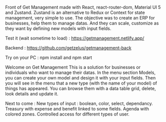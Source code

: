 Front of Get Management made with React, react-router-dom, Material UI 5 and Zustand.
Zustand is an alternative to Redux or Context for state management, very simple to use. 
The objective was to create an ERP for businesses, help them to manage datas. 
And they can scale, customize as they want by defining new models with input fields. 


Test it (wait sometime to load) : https://getmanagement.netlify.app/

Backend : https://github.com/getzelus/getmanagement-back


Try on your PC :  npm install and npm start 


Welcome on Get Management
This is a solution for businesses or individuals who want to manage their datas.
In the menu section Models, you can create your own model and design it with your input fields.
Then you will see in the menu that a new type (with the name of your model) of things has appeared.
You can browse them with a data table grid, delete, look details and update it.

Next to come :
New types of input : boolean, color, select, dependancy.
Treasury with expense and benefit linked to some fields.
Agenda with colored zones.
Controlled access for different types of user.
